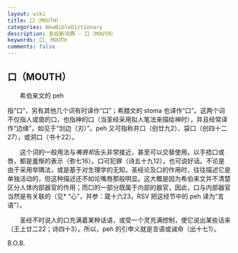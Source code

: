 ```yaml
---
layout: wiki
title: 口（MOUTH）
categories: NewBibleDictionary
description: 圣经新词典 - 口（MOUTH）
keywords: 口, MOUTH
comments: false
---
```


## 口（MOUTH）

　　希伯来文的 peh

指“口”，另有其他几个词有时译作“口”；希腊文的 stoma 也译作“口”。这两个词不仅指人或兽的口，也指神的口（当圣经采用拟人笔法来描绘神时），并且经常译作“边缘”，如见于“剑边（刃）”。peh 又可指称井口（创廿九2）、袋口（创四十二27），或洞口（书十22）。

　　这个词的一般用法与*嘴唇和*舌头非常接近，甚至可以交替使用。以手捂口或唇，都是羞惭的表示（弥七16）。口可犯罪（诗五十九12），也可说好话。不论是由于采用举隅法，或是基于对生理学的无知，圣经论及口的作用时，往往描述它是单独活动的，但这种描述还不如论嘴唇那般明显。这大概是因为希伯来文并不清楚区分人体内部器官的作用；而口的一部分既属于内部的器官，因此，口与内部器官当然是有关联的（见* “心”，并参：箴十六23，RSV 把这经节中的 peh 译为“言语”）。

　　圣经不时说人的口充满着某种话语，或受一个灵充满控制，使它说出某些话来（王上廿二22；诗四十3）。所以，peh 的引申义就是言语或诫命（出十七1）。

B.O.B.








